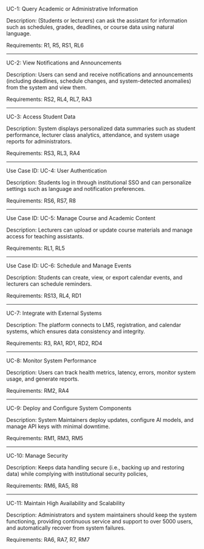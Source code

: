 
UC-1: Query Academic or Administrative Information

Description: (Students or lecturers) can ask the assistant for information such as schedules, grades, deadlines, or course data using natural language.

Requirements: R1, R5, RS1, RL6

-----------------------------------------------------------------------------------------------------------------------------------------------------------


UC-2: View Notifications and Announcements

Description: Users can send and receive notifications and announcements (including deadlines, schedule changes, and system-detected anomalies) from the system and view them. 

Requirements: RS2, RL4, RL7, RA3

-----------------------------------------------------------------------------------------------------------------------------------------------------------

UC-3: Access Student Data

Description: System displays personalized data summaries such as student performance, lecturer class analytics, attendance, and system usage reports for administrators.

Requirements: RS3, RL3, RA4

-----------------------------------------------------------------------------------------------------------------------------------------------------------

Use Case ID: UC-4: User Authentication

Description: Students log in through institutional SSO and can personalize settings such as language and notification preferences.

Requirements: RS6, RS7, R8

-----------------------------------------------------------------------------------------------------------------------------------------------------------

Use Case ID: UC-5: Manage Course and Academic Content

Description: Lecturers can upload or update course materials and manage access for teaching assistants.

Requirements: RL1, RL5

-----------------------------------------------------------------------------------------------------------------------------------------------------------

Use Case ID: UC-6: Schedule and Manage Events

Description: Students can create, view, or export calendar events, and lecturers can schedule reminders.

Requirements: RS13, RL4, RD1

-----------------------------------------------------------------------------------------------------------------------------------------------------------

UC-7: Integrate with External Systems

Description: The platform connects to LMS, registration, and calendar systems, which ensures data consistency and integrity.

Requirements: R3, RA1, RD1, RD2, RD4

-----------------------------------------------------------------------------------------------------------------------------------------------------------

UC-8: Monitor System Performance

Description: Users can track health metrics, latency, errors, monitor system usage, and generate reports.

Requirements: RM2, RA4

-----------------------------------------------------------------------------------------------------------------------------------------------------------

UC-9: Deploy and Configure System Components

Description: System Maintainers deploy updates, configure AI models, and manage API keys with minimal downtime.

Requirements: RM1, RM3, RM5

-----------------------------------------------------------------------------------------------------------------------------------------------------------

UC-10: Manage Security

Description: Keeps data handling secure (i.e., backing up and restoring data) while complying with institutional security policies,

Requirements: RM6, RA5, R8

-----------------------------------------------------------------------------------------------------------------------------------------------------------

UC-11: Maintain High Availability and Scalability

Description: Administrators and system maintainers should keep the system functioning, providing continuous service and support to over 5000 users, and automatically recover from system failures.

Requirements: RA6, RA7, R7, RM7


